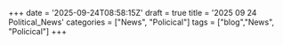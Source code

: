 +++
date = '2025-09-24T08:58:15Z'
draft = true
title = '2025 09 24 Political_News'
categories = ["News", "Policical"]
tags = ["blog","News", "Policical"]
+++
 

